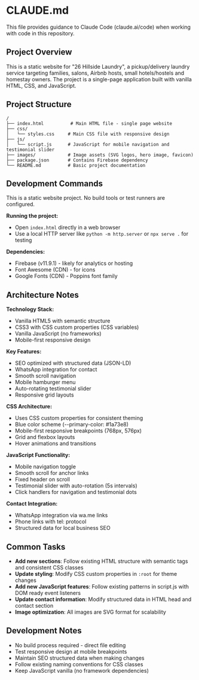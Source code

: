 # CLAUDE.md

This file provides guidance to Claude Code (claude.ai/code) when working with code in this repository.

## Project Overview

This is a static website for "26 Hillside Laundry", a pickup/delivery laundry service targeting families, salons, Airbnb hosts, small hotels/hostels and homestay owners. The project is a single-page application built with vanilla HTML, CSS, and JavaScript.

## Project Structure

```
/
├── index.html          # Main HTML file - single page website
├── css/
│   └── styles.css     # Main CSS file with responsive design
├── js/
│   └── script.js      # JavaScript for mobile navigation and testimonial slider
├── images/            # Image assets (SVG logos, hero image, favicon)
├── package.json       # Contains Firebase dependency
└── README.md          # Basic project documentation
```

## Development Commands

This is a static website project. No build tools or test runners are configured.

**Running the project:**
- Open `index.html` directly in a web browser
- Use a local HTTP server like `python -m http.server` or `npx serve .` for testing

**Dependencies:**
- Firebase (v11.9.1) - likely for analytics or hosting
- Font Awesome (CDN) - for icons
- Google Fonts (CDN) - Poppins font family

## Architecture Notes

**Technology Stack:**
- Vanilla HTML5 with semantic structure
- CSS3 with CSS custom properties (CSS variables)
- Vanilla JavaScript (no frameworks)
- Mobile-first responsive design

**Key Features:**
- SEO optimized with structured data (JSON-LD)
- WhatsApp integration for contact
- Smooth scroll navigation
- Mobile hamburger menu
- Auto-rotating testimonial slider
- Responsive grid layouts

**CSS Architecture:**
- Uses CSS custom properties for consistent theming
- Blue color scheme (--primary-color: #1a73e8)
- Mobile-first responsive breakpoints (768px, 576px)
- Grid and flexbox layouts
- Hover animations and transitions

**JavaScript Functionality:**
- Mobile navigation toggle
- Smooth scroll for anchor links
- Fixed header on scroll
- Testimonial slider with auto-rotation (5s intervals)
- Click handlers for navigation and testimonial dots

**Contact Integration:**
- WhatsApp integration via wa.me links
- Phone links with tel: protocol
- Structured data for local business SEO

## Common Tasks

- **Add new sections**: Follow existing HTML structure with semantic tags and consistent CSS classes
- **Update styling**: Modify CSS custom properties in `:root` for theme changes
- **Add new JavaScript features**: Follow existing patterns in script.js with DOM ready event listeners
- **Update contact information**: Modify structured data in HTML head and contact section
- **Image optimization**: All images are SVG format for scalability

## Development Notes

- No build process required - direct file editing
- Test responsive design at mobile breakpoints
- Maintain SEO structured data when making changes
- Follow existing naming conventions for CSS classes
- Keep JavaScript vanilla (no framework dependencies)